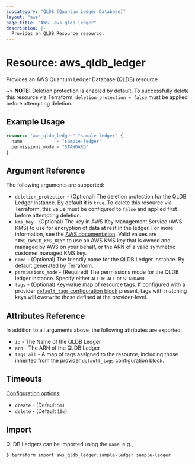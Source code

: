 ```yaml
---
subcategory: "QLDB (Quantum Ledger Database)"
layout: "aws"
page_title: "AWS: aws_qldb_ledger"
description: |-
  Provides an QLDB Resource resource.
---
```


# Resource: aws_qldb_ledger

Provides an AWS Quantum Ledger Database (QLDB) resource

~> **NOTE:** Deletion protection is enabled by default. To successfully delete this resource via Terraform, `deletion_protection = false` must be applied before attempting deletion.

## Example Usage

```terraform
resource "aws_qldb_ledger" "sample-ledger" {
  name             = "sample-ledger"
  permissions_mode = "STANDARD"
}
```

## Argument Reference

The following arguments are supported:

* `deletion_protection` - (Optional) The deletion protection for the QLDB Ledger instance. By default it is `true`. To delete this resource via Terraform, this value must be configured to `false` and applied first before attempting deletion.
* `kms_key` - (Optional) The key in AWS Key Management Service (AWS KMS) to use for encryption of data at rest in the ledger. For more information, see the [AWS documentation](https://docs.aws.amazon.com/qldb/latest/developerguide/encryption-at-rest.html). Valid values are `"AWS_OWNED_KMS_KEY"` to use an AWS KMS key that is owned and managed by AWS on your behalf, or the ARN of a valid symmetric customer managed KMS key.
* `name` - (Optional) The friendly name for the QLDB Ledger instance. By default generated by Terraform.
* `permissions_mode` - (Required) The permissions mode for the QLDB ledger instance. Specify either `ALLOW_ALL` or `STANDARD`.
* `tags` - (Optional) Key-value map of resource tags. If configured with a provider [`default_tags` configuration block](https://registry.terraform.io/providers/hashicorp/aws/latest/docs#default_tags-configuration-block) present, tags with matching keys will overwrite those defined at the provider-level.

## Attributes Reference

In addition to all arguments above, the following attributes are exported:

* `id` - The Name of the QLDB Ledger
* `arn` - The ARN of the QLDB Ledger
* `tags_all` - A map of tags assigned to the resource, including those inherited from the provider [`default_tags` configuration block](https://registry.terraform.io/providers/hashicorp/aws/latest/docs#default_tags-configuration-block).

## Timeouts

[Configuration options](https://developer.hashicorp.com/terraform/language/resources/syntax#operation-timeouts):

- `create` - (Default `5m`)
- `delete` - (Default `10m`)

## Import

QLDB Ledgers can be imported using the `name`, e.g.,

```
$ terraform import aws_qldb_ledger.sample-ledger sample-ledger
```
